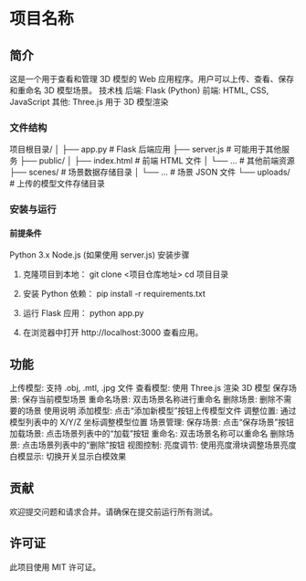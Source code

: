 # 项目名称

## 简介
这是一个用于查看和管理 3D 模型的 Web 应用程序。用户可以上传、查看、保存和重命名 3D 模型场景。
技术栈
后端: Flask (Python)
前端: HTML, CSS, JavaScript
其他: Three.js 用于 3D 模型渲染
### 文件结构

项目根目录/
│
├── app.py                  # Flask 后端应用
├── server.js               # 可能用于其他服务
├── public/
│   ├── index.html          # 前端 HTML 文件
│   └── ...                 # 其他前端资源
├── scenes/                 # 场景数据存储目录
│   └── ...                 # 场景 JSON 文件
└── uploads/                # 上传的模型文件存储目录

### 安装与运行

#### 前提条件
Python 3.x
Node.js (如果使用 server.js)
安装步骤
1. 克隆项目到本地：
   git clone <项目仓库地址>
   cd 项目目录

2. 安装 Python 依赖：
   pip install -r requirements.txt

3. 运行 Flask 应用：
   python app.py

4. 在浏览器中打开 http://localhost:3000 查看应用。

## 功能
上传模型: 支持 .obj, .mtl, .jpg 文件
查看模型: 使用 Three.js 渲染 3D 模型
保存场景: 保存当前模型场景
重命名场景: 双击场景名称进行重命名
删除场景: 删除不需要的场景
使用说明
添加模型: 点击“添加新模型”按钮上传模型文件
调整位置: 通过模型列表中的 X/Y/Z 坐标调整模型位置
场景管理:
保存场景: 点击“保存场景”按钮
加载场景: 点击场景列表中的“加载”按钮
重命名: 双击场景名称可以重命名
删除场景: 点击场景列表中的“删除”按钮
视图控制:
亮度调节: 使用亮度滑块调整场景亮度
白模显示: 切换开关显示白模效果

## 贡献
欢迎提交问题和请求合并。请确保在提交前运行所有测试。

## 许可证
此项目使用 MIT 许可证。